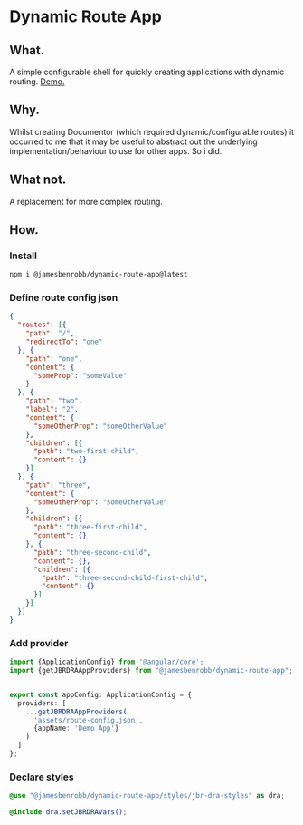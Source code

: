 # Dynamic Route App

## What.

A simple configurable shell for quickly creating applications with dynamic routing. [Demo.](https://dynamic-routes-app-demo.jamesrobb.work/)

## Why.

Whilst creating Documentor (which required dynamic/configurable routes) it occurred to me that it may be useful to abstract out the underlying implementation/behaviour to use for other apps. So i did.    

## What not.

A replacement for more complex routing. 

## How.

### Install

```bash
npm i @jamesbenrobb/dynamic-route-app@latest
```

### Define route config json

```json
{
  "routes": [{
    "path": "/",
    "redirectTo": "one"
  }, {
    "path": "one",
    "content": {
      "someProp": "someValue"
    }
  }, {
    "path": "two",
    "label": "2",
    "content": {
      "someOtherProp": "someOtherValue"
    },
    "children": [{
      "path": "two-first-child",
      "content": {}
    }]
  }, {
    "path": "three",
    "content": {
      "someOtherProp": "someOtherValue"
    },
    "children": [{
      "path": "three-first-child",
      "content": {}
    }, {
      "path": "three-second-child",
      "content": {},
      "children": [{
        "path": "three-second-child-first-child",
        "content": {}
      }]
    }]
  }]
}
```

### Add provider

```ts
import {ApplicationConfig} from '@angular/core';
import {getJBRDRAAppProviders} from "@jamesbenrobb/dynamic-route-app";


export const appConfig: ApplicationConfig = {
  providers: [
    ...getJBRDRAAppProviders(
      'assets/route-config.json',
      {appName: 'Demo App'}
    )
  ]
};
```

### Declare styles

```scss
@use "@jamesbenrobb/dynamic-route-app/styles/jbr-dra-styles" as dra;

@include dra.setJBRDRAVars();
```
